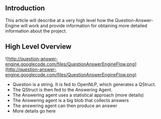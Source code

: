 ## Introduction ##

This article will describe at a very high level how the Question-Answer-Engine will work and provide information for obtaining more detailed information about the project.

## High Level Overview ##

![http://question-answer-engine.googlecode.com/files/QuestionAnswerEngineFlow.png](http://question-answer-engine.googlecode.com/files/QuestionAnswerEngineFlow.png)

  * Question is a string. It is fed to OpenNLP, which generates a QStruct.
  * The QStruct is then fed to the Answering Agent.
  * The Answering agent uses a statistical approach (more details)
  * The Answering agent is a big blob that collects answers
  * The answering agent can then produce an answer
  * More details go here